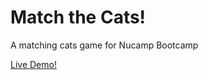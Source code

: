 # Match the Cats!

A matching cats game for Nucamp Bootcamp

 [Live Demo!](https://mgmarlowe.github.io/matching-cats/)
